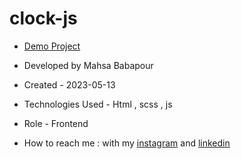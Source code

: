 # clock-js

- [Demo Project]( https://mahsabbpour.github.io/clock-js/)

- Developed by Mahsa Babapour

- Created - 2023-05-13

- Technologies Used - Html , scss , js 

- Role - Frontend

- How to reach me : with my [instagram](https://www.instagram.com/mahsabbpour.web) and [linkedin](https://www.linkedin.com/in/mahsa-bbpour-643b-77258)
